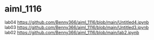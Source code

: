 # aiml_1116
lab04 https://github.com/Benny366/aiml_1116/blob/main/Untitled4.ipynb
lab03 https://github.com/Benny366/aiml_1116/blob/main/Untitled3.ipynb
lab02 https://github.com/Benny366/aiml_1116/blob/main/lab2.ipynb

